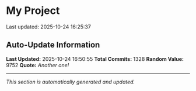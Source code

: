 # My Project


Last updated: 2025-10-24 16:25:37























































































































































































































































































































































































































































































































































































































































































































































































































































































































































































































































































































































































































































































































































































































































































































































































































































































































































































## Auto-Update Information

**Last Updated:** 2025-10-24 16:50:55
**Total Commits:** 1328
**Random Value:** 9752
**Quote:** _Another one!_

---
_This section is automatically generated and updated._